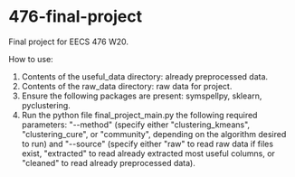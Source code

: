 # 476-final-project
Final project for EECS 476 W20.

How to use:
1. Contents of the useful_data directory: already preprocessed data.
2. Contents of the raw_data directory: raw data for project.
3. Ensure the following packages are present: symspellpy, sklearn, pyclustering.
4. Run the python file final_project_main.py the following required parameters: "--method" (specify either "clustering_kmeans", "clustering_cure", or "community", depending on the algorithm desired to run) and "--source" (specify either "raw" to read raw data if files exist, "extracted" to read already extracted most useful columns, or "cleaned" to read already preprocessed data).

